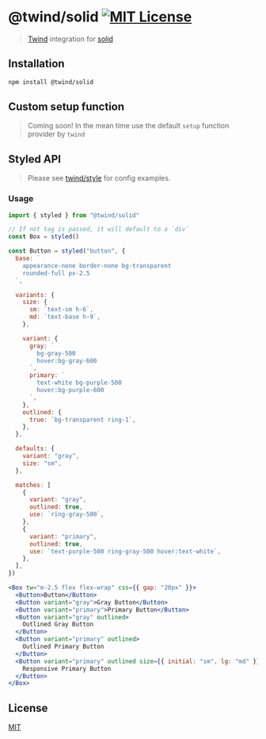 # @twind/solid [![MIT License](https://flat.badgen.net/github/license/tw-in-js/use-twind-with)](https://github.com/tw-in-js/use-twind-with/blob/main/LICENSE)

> [Twind](https://twind.dev) integration for [solid](https://github.com/ryansolid/solid)

## Installation

```sh
npm install @twind/solid
```

## Custom setup function

<!-- TODO: Make a CSB example -->
<!-- [![Edit twind-solid](https://codesandbox.io/static/img/play-codesandbox.svg)](https://codesandbox.io/s/thirsty-banzai-smrpi?fontsize=14&hidenavigation=1&theme=dark) -->

> Coming soon! In the mean time use the default `setup` function provider by `twind`

## Styled API

> Please see [twind/style](https://twind.dev/docs/modules/twind_style.html) for config examples.

### Usage

<!-- TODO: Make a CSB example -->
<!-- [![Try this example](https://codesandbox.io/static/img/play-codesandbox.svg)](https://codesandbox.io/s/twind-react-styled-90y9n?fontsize=14&hidenavigation=1&module=%2Fsrc%2FApp.js&theme=dark) -->

```jsx
import { styled } from "@twind/solid"

// If not tag is passed, it will default to a `div`
const Box = styled()

const Button = styled("button", {
  base: `
    appearance-none border-none bg-transparent
    rounded-full px-2.5
  `,

  variants: {
    size: {
      sm: `text-sm h-6`,
      md: `text-base h-9`,
    },

    variant: {
      gray: `
        bg-gray-500
        hover:bg-gray-600
      `,
      primary: `
        text-white bg-purple-500
        hover:bg-purple-600
      `,
    },
    outlined: {
      true: `bg-transparent ring-1`,
    },
  },

  defaults: {
    variant: "gray",
    size: "sm",
  },

  matches: [
    {
      variant: "gray",
      outlined: true,
      use: `ring-gray-500`,
    },
    {
      variant: "primary",
      outlined: true,
      use: `text-purple-500 ring-gray-500 hover:text-white`,
    },
  ],
})

<Box tw="m-2.5 flex flex-wrap" css={{ gap: "20px" }}>
  <Button>Button</Button>
  <Button variant="gray">Gray Button</Button>
  <Button variant="primary">Primary Button</Button>
  <Button variant="gray" outlined>
    Outlined Gray Button
  </Button>
  <Button variant="primary" outlined>
    Outlined Primary Button
  </Button>
  <Button variant="primary" outlined size={{ initial: "sm", lg: "md" }}>
    Responsive Primary Button
  </Button>
</Box>
```

## License

[MIT](https://github.com/tw-in-js/use-with-twind/blob/main/LICENSE)
